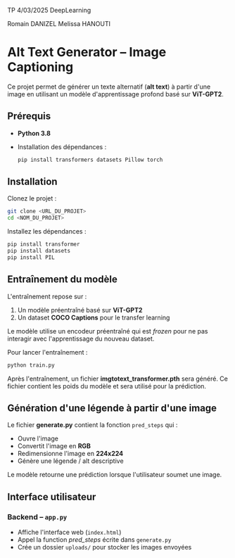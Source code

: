 TP 4/03/2025 DeepLearning

Romain DANIZEL
Melissa HANOUTI
# Alt Text Generator – Image Captioning

Ce projet permet de générer un texte alternatif (**alt text**) à partir d'une image en utilisant un modèle d'apprentissage profond basé sur **ViT-GPT2**.

## Prérequis

- **Python 3.8**
- Installation des dépendances :
  
  ```bash
  pip install transformers datasets Pillow torch
  ```

## Installation

Clonez le projet :

```bash
git clone <URL_DU_PROJET>
cd <NOM_DU_PROJET>
```

Installez les dépendances :

```bash
pip install transformer
pip install datasets
pip install PIL
```

## Entraînement du modèle

L'entraînement repose sur :
1. Un modèle préentraîné basé sur **ViT-GPT2**
2. Un dataset **COCO Captions** pour le transfer learning

Le modèle utilise un encodeur préentraîné qui est  *frozen* pour ne pas interagir avec l'apprentissage du nouveau dataset.

Pour lancer l'entraînement :

```bash
python train.py
```

Après l'entraînement, un fichier **imgtotext_transformer.pth** sera généré. Ce fichier contient les poids du modèle et sera utilisé pour la prédiction.

## Génération d'une légende à partir d'une image

Le fichier **generate.py** contient la fonction `pred_steps` qui :

- Ouvre l'image
- Convertit l'image en **RGB**
- Redimensionne l'image en **224x224**
- Génère une légende / alt descriptive

Le modèle retourne une prédiction lorsque l'utilisateur soumet une image.

## Interface utilisateur

### Backend – `app.py`

- Affiche l'interface web (`index.html`)
- Appel la function *pred_steps* écrite dans `generate.py` 
- Crée un dossier `uploads/` pour stocker les images envoyées
